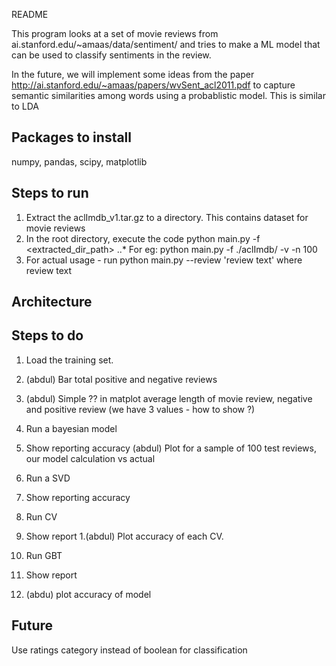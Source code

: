 README

This program looks at a set of movie reviews from ai.stanford.edu/~amaas/data/sentiment/ and tries to make a ML model that can be used to classify sentiments in the review.

In the future, we will implement some ideas from the paper http://ai.stanford.edu/~amaas/papers/wvSent_acl2011.pdf to capture  semantic similarities among words using a probablistic model. This is similar to LDA


## Packages to install
numpy, pandas, scipy, matplotlib


## Steps to run
1. Extract the aclImdb_v1.tar.gz to a directory. This contains dataset for movie reviews
1. In the root directory, execute the code
    python main.py -f <extracted_dir_path> 
..* For eg: python  main.py  -f ./aclImdb/  -v -n 100
1. For actual usage - run python main.py --review 'review text' where review text 

## Architecture 


## Steps to do 
1. Load the training set.
1. (abdul) Bar total positive and negative reviews
1. (abdul) Simple ?? in matplot average length of movie review, negative and positive review (we have 3 values - how to show ?)

1. Run a bayesian model
1. Show reporting accuracy
(abdul) Plot for a sample of 100 test reviews, our model calculation vs actual

1. Run a SVD
1. Show reporting accuracy

1. Run CV
1. Show report
1.(abdul) Plot accuracy of each CV.

1. Run GBT
2. Show report
3. (abdu) plot accuracy of model


## Future
Use ratings category instead of boolean for classification







